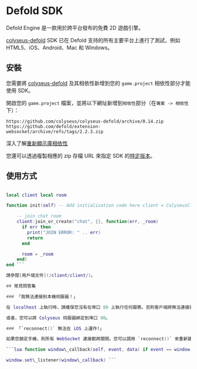 # Defold SDK

Defold Engine 是一款用於跨平台發布的免費 2D 遊戲引擎。

[colyseus-defold](https://github.com/colyseus/colyseus-defold) SDK 已在 Defold 支持的所有主要平台上進行了測試，例如 HTML5、iOS、Android、Mac 和 Windows。

## 安裝

您需要將 [colyseus-defold](https://github.com/colyseus/colyseus-defold) 及其相依性新增到您的 `game.project` 相依性部分才能使用 SDK。

開啟您的 `game.project` 檔案，並將以下網址新增到`相依性`部分（在`專案 -> 相依性`下）：

    https://github.com/colyseus/colyseus-defold/archive/0.14.zip
    https://github.com/defold/extension-websocket/archive/refs/tags/2.2.3.zip

深入了解[重新顯示庫相依性](http://www.defold.com/manuals/libraries/)

您還可以透過複製相應的 zip 存檔 URL 來指定 SDK 的[特定版本](https://github.com/colyseus/colyseus-defold/releases)。

## 使用方式

```lua local ColyseusClient = require "colyseus.client"

local client local room

function init(self) -- Add initialization code here client = ColyseusClient.new("ws://localhost:2567")

    -- join chat room
    client:join_or_create("chat", {}, function(err, _room)
      if err then
        print("JOIN ERROR: " .. err)
        return
      end

      room = _room
    end)
end ```

請參閱[用戶端文件](/client/client/)。

## 常見問答集

### 「我無法連接到本機伺服器！」

在 localhost 上執行時，請確保您沒有在埠口 80 上執行任何服務，否則客戶端將無法連接到指定的埠口編號。

或者，您可以將 Colyseus 伺服器綁定到埠口 80。

### 「`reconnect()` 無法在 iOS 上運作!」

如果您鎖定手機，則所有 WebSocket 連接都將關閉。您可以調用 `reconnect()` 來重新建立會話，這對 iOS 來說需要一個變通方法。

```lua function window\_callback(self, event, data) if event == window.WINDOW\_EVENT\_FOCUS\_GAINED then -- iOS 在手機解鎖後重新啟動 WebSocket 連接的變通方法 room:send("whatever") end end

window.set\_listener(window\_callback) ```
